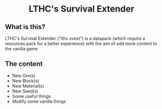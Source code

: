 <div align="center">

# LTHC's Survival Extender

</div>

## What is this?

LTHC's Survival Extender ("lthc.svext") is a datapack (which require a resources pack for a better experience) with the aim of add more content to the vanilla game

## The content

- New Ore(s)
- New Block(s)
- New Material(s)
- New Seed(s)
- Some useful things
- Modify some vanilla things

